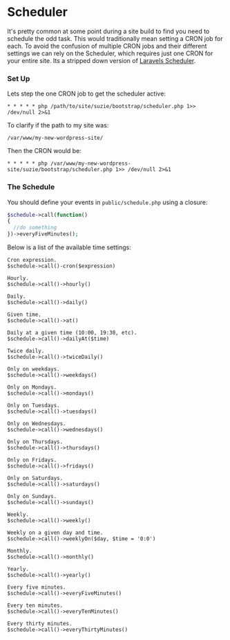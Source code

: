 # Scheduler

It's pretty common at some point during a site build to find you need to schedule the odd task. This would traditionally mean setting a CRON job for each. To avoid the confusion of multiple CRON jobs and their different settings we can rely on the Scheduler, which requires just one CRON for your entire site. Its a stripped down version of [Laravels Scheduler]( http://laravel.com/docs/5.0/artisan#scheduling-artisan-commands).

### Set Up

Lets step the one CRON job to get the scheduler active:

```
* * * * * php /path/to/site/suzie/bootstrap/scheduler.php 1>> /dev/null 2>&1
```  
To clarify if the path to my site was:

```
/var/www/my-new-wordpress-site/
```
Then the CRON would be:
```
* * * * * php /var/www/my-new-wordpress-site/suzie/bootstrap/scheduler.php 1>> /dev/null 2>&1
```

### The Schedule

You should define your events in  `public/schedule.php` using a closure:

``` php
$schedule->call(function()
{
  //do something
})->everyFiveMinutes();
```

Below is a list of the available time settings:

```
Cron expression.
$schedule->call()-cron($expression)

Hourly.
$schedule->call()->hourly()

Daily.
$schedule->call()->daily()

Given time.
$schedule->call()->at()

Daily at a given time (10:00, 19:30, etc).
$schedule->call()->dailyAt($time)

Twice daily.
$schedule->call()->twiceDaily()

Only on weekdays.
$schedule->call()->weekdays()

Only on Mondays.
$schedule->call()->mondays()

Only on Tuesdays.
$schedule->call()->tuesdays()

Only on Wednesdays.
$schedule->call()->wednesdays()

Only on Thursdays.
$schedule->call()->thursdays()

Only on Fridays.
$schedule->call()->fridays()

Only on Saturdays.
$schedule->call()->saturdays()

Only on Sundays.
$schedule->call()->sundays()

Weekly.
$schedule->call()->weekly()

Weekly on a given day and time.
$schedule->call()->weeklyOn($day, $time = '0:0')

Monthly.
$schedule->call()->monthly()

Yearly.
$schedule->call()->yearly()

Every five minutes.
$schedule->call()->everyFiveMinutes()

Every ten minutes.
$schedule->call()->everyTenMinutes()

Every thirty minutes.
$schedule->call()->everyThirtyMinutes()
```
